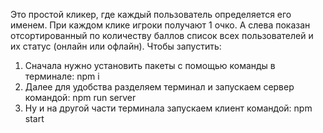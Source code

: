 Это простой кликер, где каждый пользователь определяется его именем. При каждом клике игроки получают 1 очко. А слева показан отсортированный по количеству баллов список всех пользователей и их статус (онлайн или офлайн).
Чтобы запустить:
1) Сначала нужно установить пакеты с помощью команды в терминале: npm i
2) Далее для удобства разделяем терминал и запускаем сервер командой: npm run server
3) Ну и на другой части терминала запускаем клиент командой: npm start
